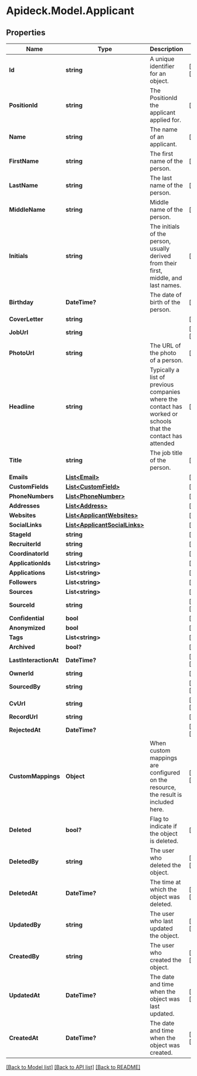 # Apideck.Model.Applicant

## Properties

Name | Type | Description | Notes
------------ | ------------- | ------------- | -------------
**Id** | **string** | A unique identifier for an object. | [optional] [readonly] 
**PositionId** | **string** | The PositionId the applicant applied for. | [optional] 
**Name** | **string** | The name of an applicant. | [optional] 
**FirstName** | **string** | The first name of the person. | [optional] 
**LastName** | **string** | The last name of the person. | [optional] 
**MiddleName** | **string** | Middle name of the person. | [optional] 
**Initials** | **string** | The initials of the person, usually derived from their first, middle, and last names. | [optional] 
**Birthday** | **DateTime?** | The date of birth of the person. | [optional] 
**CoverLetter** | **string** |  | [optional] 
**JobUrl** | **string** |  | [optional] [readonly] 
**PhotoUrl** | **string** | The URL of the photo of a person. | [optional] 
**Headline** | **string** | Typically a list of previous companies where the contact has worked or schools that the contact has attended | [optional] 
**Title** | **string** | The job title of the person. | [optional] 
**Emails** | [**List&lt;Email&gt;**](Email.md) |  | [optional] 
**CustomFields** | [**List&lt;CustomField&gt;**](CustomField.md) |  | [optional] 
**PhoneNumbers** | [**List&lt;PhoneNumber&gt;**](PhoneNumber.md) |  | [optional] 
**Addresses** | [**List&lt;Address&gt;**](Address.md) |  | [optional] 
**Websites** | [**List&lt;ApplicantWebsites&gt;**](ApplicantWebsites.md) |  | [optional] 
**SocialLinks** | [**List&lt;ApplicantSocialLinks&gt;**](ApplicantSocialLinks.md) |  | [optional] 
**StageId** | **string** |  | [optional] 
**RecruiterId** | **string** |  | [optional] 
**CoordinatorId** | **string** |  | [optional] 
**ApplicationIds** | **List&lt;string&gt;** |  | [optional] 
**Applications** | **List&lt;string&gt;** |  | [optional] 
**Followers** | **List&lt;string&gt;** |  | [optional] 
**Sources** | **List&lt;string&gt;** |  | [optional] 
**SourceId** | **string** |  | [optional] [readonly] 
**Confidential** | **bool** |  | [optional] 
**Anonymized** | **bool** |  | [optional] 
**Tags** | **List&lt;string&gt;** |  | [optional] 
**Archived** | **bool?** |  | [optional] 
**LastInteractionAt** | **DateTime?** |  | [optional] [readonly] 
**OwnerId** | **string** |  | [optional] 
**SourcedBy** | **string** |  | [optional] [readonly] 
**CvUrl** | **string** |  | [optional] [readonly] 
**RecordUrl** | **string** |  | [optional] 
**RejectedAt** | **DateTime?** |  | [optional] [readonly] 
**CustomMappings** | **Object** | When custom mappings are configured on the resource, the result is included here. | [optional] [readonly] 
**Deleted** | **bool?** | Flag to indicate if the object is deleted. | [optional] 
**DeletedBy** | **string** | The user who deleted the object. | [optional] [readonly] 
**DeletedAt** | **DateTime?** | The time at which the object was deleted. | [optional] [readonly] 
**UpdatedBy** | **string** | The user who last updated the object. | [optional] [readonly] 
**CreatedBy** | **string** | The user who created the object. | [optional] [readonly] 
**UpdatedAt** | **DateTime?** | The date and time when the object was last updated. | [optional] [readonly] 
**CreatedAt** | **DateTime?** | The date and time when the object was created. | [optional] [readonly] 

[[Back to Model list]](../README.md#documentation-for-models) [[Back to API list]](../README.md#documentation-for-api-endpoints) [[Back to README]](../README.md)

